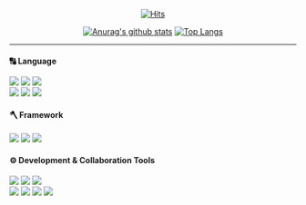 <div align=center>
  
[![Hits](https://hits.seeyoufarm.com/api/count/incr/badge.svg?url=https%3A%2F%2Fgithub.com%2FStopSoo&count_bg=%23FFEC00&title_bg=%23333333&icon=github.svg&icon_color=%23E7E7E7&title=GITHUB&edge_flat=false)](https://hits.seeyoufarm.com)

</div>

<div align=center>

[![Anurag's github stats](https://github-readme-stats.vercel.app/api?username=Stopsoo&show_icons=true&hide_border=true&title_color=004386)](https://github.com/anuraghazra/github-readme-stats)
[![Top Langs](https://github-readme-stats.vercel.app/api/top-langs/?username=Stopsoo&show_icons=true&hide_border=true&title_color=004386&icon_color=004386&layout=compact)](https://github.com/Stopsoo)
</div>

-----------------

<div> 
  <h4>🔠 Language</h4>
  <img src="https://img.shields.io/badge/c++-00599C?style=for-the-badge&logo=c%2B%2B&logoColor=white">
  <img src="https://img.shields.io/badge/python-3776AB?style=for-the-badge&logo=python&logoColor=white">
  <img src="https://img.shields.io/badge/dart-0175C2?style=for-the-badge&logo=Dart&logoColor=white">
  <br>
  <img src="https://img.shields.io/badge/javascript-F7DF1E?style=for-the-badge&logo=javascript&logoColor=black">
  <img src="https://img.shields.io/badge/typescript-3178C6?style=for-the-badge&logo=typescript&logoColor=white">
  <img src="https://img.shields.io/badge/tailwindcss-06B6D4?style=for-the-badge&logo=tailwindcss&logoColor=white">
  


  <br>
  <h4>🪓 Framework</h4>
  <img src="https://img.shields.io/badge/react.js-61DAFB?style=for-the-badge&logo=react&logoColor=black">
  <img src="https://img.shields.io/badge/next.js-000000?style=for-the-badge&logo=nextdotjs&logoColor=white">
  <img src="https://img.shields.io/badge/flutter-02569B?style=for-the-badge&logo=flutter&logoColor=white">
  
  <br>
  <h4>⚙️ Development & Collaboration Tools</h4>
  <img src="https://img.shields.io/badge/git-F05032?style=for-the-badge&logo=git&logoColor=white">
  <img src="https://img.shields.io/badge/Swagger-85EA2D?style=for-the-badge&logo=Swagger&logoColor=FFFFFF"/>
  <img src="https://img.shields.io/badge/VSCODE-007ACC?style=for-the-badge&logo=vscode&logoColor=white">
  <br>
  <img src="https://img.shields.io/badge/Slack-4A154B?style=for-the-badge&logo=Slack&logoColor=FFFFFF"/>
  <img src="https://img.shields.io/badge/Figma-F24E1E?style=for-the-badge&logo=Figma&logoColor=FFFFFF"/>
  <img src="https://img.shields.io/badge/Notion-000000?style=for-the-badge&logo=notion&logoColor=white">
  <img src="https://img.shields.io/badge/github-181717?style=for-the-badge&logo=github&logoColor=white">
</div>



